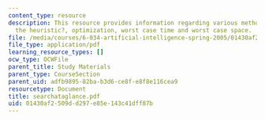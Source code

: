```yaml
---
content_type: resource
description: This resource provides information regarding various methods, their guarantee,
  the heuristic?, optimization, worst case time and worst case space.
file: /media/courses/6-034-artificial-intelligence-spring-2005/01430af2509dd297e85e143c41dff87b_searchataglance.pdf
file_type: application/pdf
learning_resource_types: []
ocw_type: OCWFile
parent_title: Study Materials
parent_type: CourseSection
parent_uid: adfb9895-82ba-b3d6-ce8f-e8f8e116cea9
resourcetype: Document
title: searchataglance.pdf
uid: 01430af2-509d-d297-e85e-143c41dff87b
---
```

